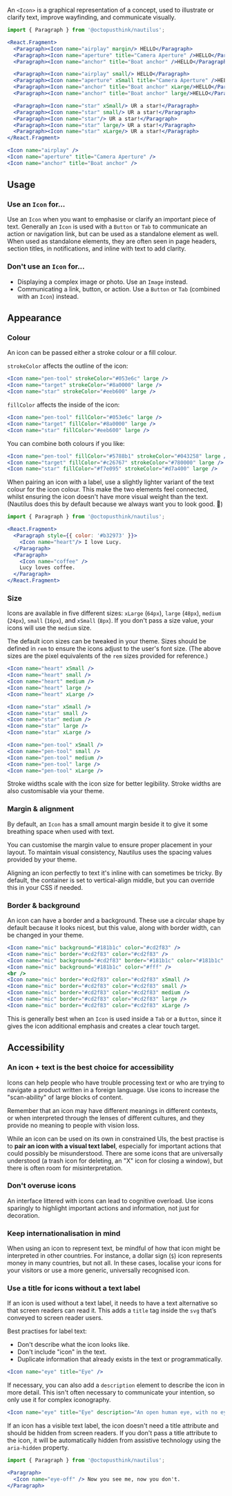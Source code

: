 An `<Icon>` is a graphical representation of a concept, used to illustrate or clarify text, improve wayfinding, and communicate visually.

```jsx
import { Paragraph } from '@octopusthink/nautilus';

<React.Fragment>
  <Paragraph><Icon name="airplay" margin/> HELLO</Paragraph>
  <Paragraph><Icon name="aperture" title="Camera Aperture" />HELLO</Paragraph>
  <Paragraph><Icon name="anchor" title="Boat anchor" />HELLO</Paragraph>

  <Paragraph><Icon name="airplay" small/> HELLO</Paragraph>
  <Paragraph><Icon name="aperture" xSmall title="Camera Aperture" />HELLO</Paragraph>
  <Paragraph><Icon name="anchor" title="Boat anchor" xLarge/>HELLO</Paragraph>
  <Paragraph><Icon name="anchor" title="Boat anchor" large/>HELLO</Paragraph>

  <Paragraph><Icon name="star" xSmall/> UR a star!</Paragraph>
  <Paragraph><Icon name="star" small/> UR a star!</Paragraph>
  <Paragraph><Icon name="star"/> UR a star!</Paragraph>
  <Paragraph><Icon name="star" large/> UR a star!</Paragraph>
  <Paragraph><Icon name="star" xLarge/> UR a star!</Paragraph>
</React.Fragment>
```



```jsx
<Icon name="airplay" />
<Icon name="aperture" title="Camera Aperture" />
<Icon name="anchor" title="Boat anchor" />
```

## Usage

### Use an `Icon` for...

Use an `Icon` when you want to emphasise or clarify an important piece of text. Generally an `Icon` is used with a `Button` or `Tab` to communicate an action or navigation link, but can be used as a standalone element as well. When used as standalone elements, they are often seen in page headers, section titles, in notifications, and inline with text to add clarity.

### Don't use an `Icon` for...

- Displaying a complex image or photo. Use an `Image` instead.
- Communicating a link, button, or action. Use a `Button` or `Tab` (combined with an `Icon`) instead.

## Appearance

### Colour

An icon can be passed either a stroke colour or a fill colour.

`strokeColor` affects the outline of the icon:

```jsx
<Icon name="pen-tool" strokeColor="#053e6c" large />
<Icon name="target" strokeColor="#8a0000" large />
<Icon name="star" strokeColor="#eeb600" large />
```

`fillColor` affects the inside of the icon:

```jsx
<Icon name="pen-tool" fillColor="#053e6c" large />
<Icon name="target" fillColor="#8a0000" large />
<Icon name="star" fillColor="#eeb600" large />
```

You can combine both colours if you like:

```jsx
<Icon name="pen-tool" fillColor="#5788b1" strokeColor="#043258" large />
<Icon name="target" fillColor="#c26767" strokeColor="#780000" large />
<Icon name="star" fillColor="#f7e095" strokeColor="#d7a400" large />
```

When pairing an icon with a label, use a slightly lighter variant of the text colour for the icon colour. This make the two elements feel connected, whilst ensuring the icon doesn't have more visual weight than the text. (Nautilus does this by default because we always want you to look good. 🙌)

```jsx
import { Paragraph } from '@octopusthink/nautilus';

<React.Fragment>
  <Paragraph style={{ color: '#b32973' }}>
    <Icon name="heart"/> I love Lucy.
  </Paragraph>
  <Paragraph>
    <Icon name="coffee" />
    Lucy loves coffee.
  </Paragraph>
</React.Fragment>
```

### Size

Icons are available in five different sizes: `xLarge` (`64px`), `large` (`48px`), `medium` (`24px`), `small` (`16px`), and `xSmall` (`8px`). If you don't pass a size value, your icons will use the `medium` size.

The default icon sizes can be tweaked in your theme. Sizes should be defined in `rem` to ensure the icons adjust to the user's font size. (The above sizes are the pixel equivalents of the `rem` sizes provided for reference.)

```jsx
<Icon name="heart" xSmall />
<Icon name="heart" small />
<Icon name="heart" medium />
<Icon name="heart" large />
<Icon name="heart" xLarge />

<Icon name="star" xSmall />
<Icon name="star" small />
<Icon name="star" medium />
<Icon name="star" large />
<Icon name="star" xLarge />

<Icon name="pen-tool" xSmall />
<Icon name="pen-tool" small />
<Icon name="pen-tool" medium />
<Icon name="pen-tool" large />
<Icon name="pen-tool" xLarge />
```

Stroke widths scale with the icon size for better legibility. Stroke widths are also customisable via your theme.


### Margin & alignment

By default, an `Icon` has a small amount margin beside it to give it some breathing space when used with text.

You can customise the margin value to ensure proper placement in your layout. To maintain visual consistency, Nautilus uses the spacing values provided by your theme.

Aligning an icon perfectly to text it's inline with can sometimes be tricky. By default, the container is set to vertical-align middle, but you can override this in your CSS if needed.

### Border & background

An icon can have a border and a background. These use a circular shape by default because it looks nicest, but this value, along with border width, can be changed in your theme.

```jsx
<Icon name="mic" background="#181b1c" color="#cd2f83" />
<Icon name="mic" border="#cd2f83" color="#cd2f83" />
<Icon name="mic" background="#cd2f83" border="#181b1c" color="#181b1c" />
<Icon name="mic" background="#181b1c" color="#fff" />
<br />
<Icon name="mic" border="#cd2f83" color="#cd2f83" xSmall />
<Icon name="mic" border="#cd2f83" color="#cd2f83" small />
<Icon name="mic" border="#cd2f83" color="#cd2f83" medium />
<Icon name="mic" border="#cd2f83" color="#cd2f83" large />
<Icon name="mic" border="#cd2f83" color="#cd2f83" xLarge />
```

This is generally best when an `Icon` is used inside a `Tab` or a `Button`, since it gives the icon additional emphasis and creates a clear touch target.

## Accessibility

### An icon + text is the best choice for accessibility

Icons can help people who have trouble processing text or who are trying to navigate a product written in a foreign language. Use icons to increase the "scan-ability" of large blocks of content.

Remember that an icon may have different meanings in different contexts, or when interpreted through the lenses of different cultures, and they provide no meaning to people with vision loss.

While an icon can be used on its own in constrained UIs, the best practise is to **pair an icon with a visual text label**, especially for important actions that could possibly be misunderstood. There are some icons that are universally understood (a trash icon for deleting, an "X" icon for closing a window), but there is often room for misinterpretation.

### Don't overuse icons

An interface littered with icons can lead to cognitive overload. Use icons sparingly to highlight important actions and information, not just for decoration.

### Keep internationalisation in mind

When using an icon to represent text, be mindful of how that icon might be interpreted in other countries. For instance, a dollar sign (`$`) icon represents money in many countries, but not all. In these cases, localise your icons for your visitors or use a more generic, universally recognised icon.

### Use a title for icons without a text label

If an icon is used without a text label, it needs to have a text alternative so that screen readers can read it. This adds a `title` tag inside the `svg` that’s conveyed to screen reader users.

Best practises for label text:
- Don't describe what the icon looks like.
- Don't include "icon" in the text.
- Duplicate information that already exists in the text or programmatically.

```jsx
<Icon name="eye" title="Eye" />
```

If necessary, you can also add a `description` element to describe the icon in more detail. This isn't often necessary to communicate your intention, so only use it for complex iconography.

```jsx
<Icon name="eye" title="Eye" description="An open human eye, with no eyelashes." />
```

If an icon has a visible text label, the icon doesn't need a title attribute and should be hidden from screen readers. If you don't pass a title attribute to the icon, it will be automatically hidden from assistive technology using the `aria-hidden` property.

```jsx
import { Paragraph } from '@octopusthink/nautilus';

<Paragraph>
  <Icon name="eye-off" /> Now you see me, now you don't.
</Paragraph>
```
